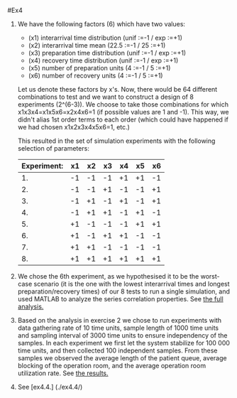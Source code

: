 #Ex4

1.  We have the following factors (6) which have two values:
    - (x1) interarrival time distribution (unif :=-1 / exp :=+1)
    - (x2) interarrival time mean (22.5 :=-1 / 25 :=+1)
    - (x3) preparation time distribution (unif :=-1 / exp :=+1)
    - (x4) recovery time distribution (unif :=-1 / exp :=+1)
    - (x5) number of preparation units (4 :=-1 / 5 :=+1)
    - (x6) number of recovery units (4 :=-1 / 5 :=+1)

    Let us denote these factors by x's. Now, there would be 64 different combinations to test and we want to construct a design of 8 experiments (2^(6-3)). We choose to take those combinations for which x1x3x4=x1x5x6=x2x4x6=1 (if possible values are 1 and -1). This way, we didn't alias 1st order terms to each order (which could have happened if we had chosen x1x2x3x4x5x6=1, etc.)
 
    This resulted in the set of simulation experiments with the following selection of parameters:

    Experiment: | x1 | x2 | x3 | x4 | x5 | x6
    ----------- | --:| --:| --:| --:| --:| --:
	     1.     | -1 | -1 | -1 | +1 | +1 | -1 
	     2.     | -1 | -1 | +1 | -1 | -1 | +1 
	     3.     | -1 | +1 | -1 | +1 | -1 | +1 
	     4.     | -1 | +1 | +1 | -1 | +1 | -1 
	     5.     | +1 | -1 | -1 | -1 | +1 | +1 
	     6.     | +1 | -1 | +1 | +1 | -1 | -1 
	     7.     | +1 | +1 | -1 | -1 | -1 | -1 
	     8.     | +1 | +1 | +1 | +1 | +1 | +1 
	
2.  We chose the 6th experiment, as we hypothesised it to be the worst-case scenario (it is the one with the lowest interarrival times and longest preparation/recovery times) of our 8 tests to run a single simulation, and used MATLAB to analyze the series correlation properties. See [the full analysis.](./ex4.2/) 

    
3.  Based on the analysis in exercise 2 we chose to run experiments with data gathering rate of 10 time units, sample length of 1000 time units and sampling interval of 3000 time units to ensure independency of the samples. In each experiment we first let the system stabilize for 100 000 time units, and then collected 100 independent samples. From these samples we observed the average length of the patient queue, average blocking of the operation room, and the average operation room utilization rate. See [the results.](./ex4.3/) 

4. See [ex4.4.] (./ex4.4/)
